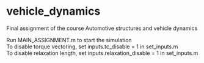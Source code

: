 # vehicle_dynamics
Final assignment of the course Automotive structures and vehicle dynamics  
  
Run MAIN_ASSIGNMENT.m to start the simulation  
To disable torque vectoring, set inputs.tc_disable = 1 in set_inputs.m  
To disable relaxation length, set inputs.relaxation_disable = 1 in set_inputs.m  
